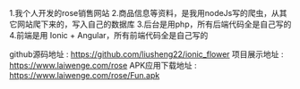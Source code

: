 ﻿1.我个人开发的rose销售网站
2.商品信息等资料，是我用nodeJs写的爬虫，从其它网站爬下来的，写入自己的数据库
3.后台是用php，所有后端代码全是自己写的
4.前端是用 Ionic + Angular，所有前端代码全是自己写的


github源码地址 : https://github.com/liusheng22/ionic_flower
项目展示地址 : https://www.laiwenge.com/rose
APK应用下载地址 : https://www.laiwenge.com/rose/Fun.apk